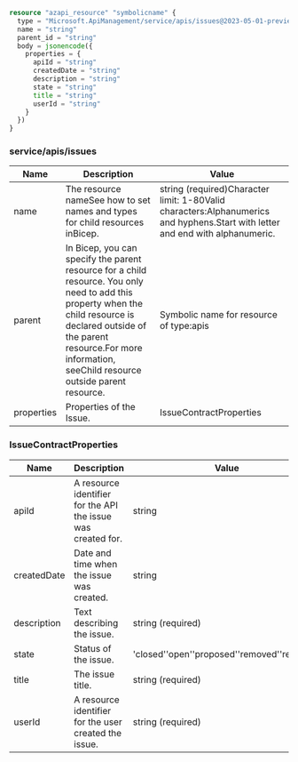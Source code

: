 ```terraform
resource "azapi_resource" "symbolicname" {
  type = "Microsoft.ApiManagement/service/apis/issues@2023-05-01-preview"
  name = "string"
  parent_id = "string"
  body = jsonencode({
    properties = {
      apiId = "string"
      createdDate = "string"
      description = "string"
      state = "string"
      title = "string"
      userId = "string"
    }
  })
}

```

### service/apis/issues

| Name | Description | Value |
|-|-|-|
| name | The resource nameSee how to set names and types for child resources inBicep. | string (required)Character limit: 1-80Valid characters:Alphanumerics and hyphens.Start with letter and end with alphanumeric. |
| parent | In Bicep, you can specify the parent resource for a child resource. You only need to add this property when the child resource is declared outside of the parent resource.For more information, seeChild resource outside parent resource. | Symbolic name for resource of type:apis |
| properties | Properties of the Issue. | IssueContractProperties |


### IssueContractProperties

| Name | Description | Value |
|-|-|-|
| apiId | A resource identifier for the API the issue was created for. | string |
| createdDate | Date and time when the issue was created. | string |
| description | Text describing the issue. | string (required) |
| state | Status of the issue. | 'closed''open''proposed''removed''resolved' |
| title | The issue title. | string (required) |
| userId | A resource identifier for the user created the issue. | string (required) |


